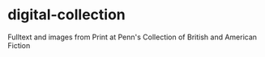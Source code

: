 # digital-collection
Fulltext and images from Print at Penn's Collection of British and American Fiction
